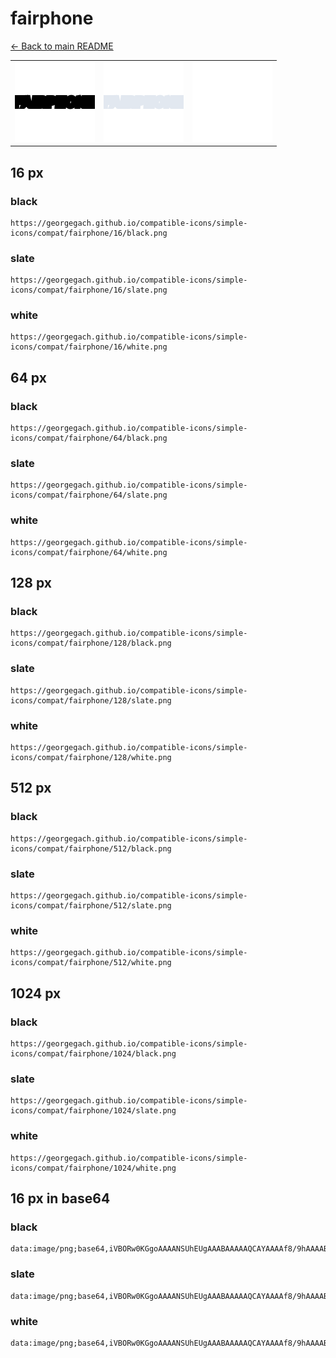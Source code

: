 # fairphone

[← Back to main README](../../README.md)

<table><tr>
  <td><img src="./128/black.png" width="128" alt="fairphone black icon" /></td>
  <td><img src="./128/slate.png" width="128" alt="fairphone slate icon" /></td>
  <td><img src="./128/white.png" width="128" alt="fairphone white icon" /></td>
</tr></table>

## 16 px

### black
```
https://georgegach.github.io/compatible-icons/simple-icons/compat/fairphone/16/black.png
```

### slate
```
https://georgegach.github.io/compatible-icons/simple-icons/compat/fairphone/16/slate.png
```

### white
```
https://georgegach.github.io/compatible-icons/simple-icons/compat/fairphone/16/white.png
```

## 64 px

### black
```
https://georgegach.github.io/compatible-icons/simple-icons/compat/fairphone/64/black.png
```

### slate
```
https://georgegach.github.io/compatible-icons/simple-icons/compat/fairphone/64/slate.png
```

### white
```
https://georgegach.github.io/compatible-icons/simple-icons/compat/fairphone/64/white.png
```

## 128 px

### black
```
https://georgegach.github.io/compatible-icons/simple-icons/compat/fairphone/128/black.png
```

### slate
```
https://georgegach.github.io/compatible-icons/simple-icons/compat/fairphone/128/slate.png
```

### white
```
https://georgegach.github.io/compatible-icons/simple-icons/compat/fairphone/128/white.png
```

## 512 px

### black
```
https://georgegach.github.io/compatible-icons/simple-icons/compat/fairphone/512/black.png
```

### slate
```
https://georgegach.github.io/compatible-icons/simple-icons/compat/fairphone/512/slate.png
```

### white
```
https://georgegach.github.io/compatible-icons/simple-icons/compat/fairphone/512/white.png
```

## 1024 px

### black
```
https://georgegach.github.io/compatible-icons/simple-icons/compat/fairphone/1024/black.png
```

### slate
```
https://georgegach.github.io/compatible-icons/simple-icons/compat/fairphone/1024/slate.png
```

### white
```
https://georgegach.github.io/compatible-icons/simple-icons/compat/fairphone/1024/white.png
```

## 16 px in base64

### black
```
data:image/png;base64,iVBORw0KGgoAAAANSUhEUgAAABAAAAAQCAYAAAAf8/9hAAAABmJLR0QA/wD/AP+gvaeTAAAAf0lEQVQ4je3QMQrCUBAE0BcFUcFGEK/gJQRPY+0JvYEHEKxtLIKBgBjyf5otUsRKwSYDwxQzu+wsI/6PAie0yLhihyea8GdY4oEKC2wwxxRSDOcI5QE2oWnA8+4F+ky4fVj0Cm0LHCN8wT7q1FjhjEPUvcfJW5RYY/LN/0b8Ch2I9y5t8guGGAAAAABJRU5ErkJggg==
```

### slate
```
data:image/png;base64,iVBORw0KGgoAAAANSUhEUgAAABAAAAAQCAYAAAAf8/9hAAAABmJLR0QA/wD/AP+gvaeTAAAAr0lEQVQ4je2QMUoDUBBE3+z/igo2oniFXELwQBae0Bt4AAsRLCSgEA1YiH9nLfxFIGUEm7xqZtmdgYU9/4+elqvbHpFAueohpIXTH3Z894aqfEjESbleFVonOo70RXQd2TQ9L98NaAa+AefbNRpUdaA2dgEIpIEY028eF+LxV1Wfs5yJX9O7V+ZNET7odT/MlSIy0Gc6T7Hv1Po1gMovtpqaLj1YIZ+ptdjpgXv+iB/za0lDLUr+hQAAAABJRU5ErkJggg==
```

### white
```
data:image/png;base64,iVBORw0KGgoAAAANSUhEUgAAABAAAAAQCAYAAAAf8/9hAAAABmJLR0QA/wD/AP+gvaeTAAAAhElEQVQ4je3OMQ4BcRDF4e9vN4JEI8QVXELiNGondAMHUGg1JEKiELs7mikU+m38mjeT9yZv+NM/JSJ2aBE4YoU73igYYoILHhhjgRGqEhFdBuGK+Y+iBnWWlG9jkGaT+/dx4JRzndqmvlK7EhFbdDhgnaEnpthjk+EzKixxwywf+NM7HxB/IrpgUcSvAAAAAElFTkSuQmCC
```

